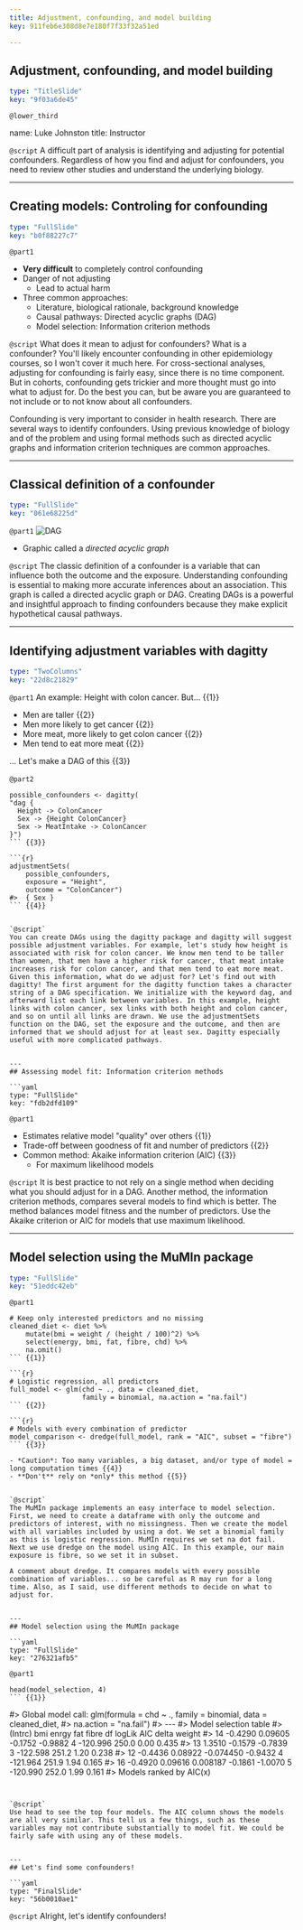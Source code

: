 ```yaml
---
title: Adjustment, confounding, and model building
key: 911feb6e308d8e7e180f7f33f32a51ed

---
```

## Adjustment, confounding, and model building

```yaml
type: "TitleSlide"
key: "9f03a6de45"
```

`@lower_third`

name: Luke Johnston
title: Instructor


`@script`
A difficult part of analysis is identifying and adjusting for potential confounders. Regardless of how you find and adjust for confounders, you need to review other studies and understand the underlying biology.


---
## Creating models: Controling for confounding

```yaml
type: "FullSlide"
key: "b0f88227c7"
```

`@part1`
- **Very difficult** to completely control confounding
- Danger of not adjusting
    - Lead to actual harm
- Three common approaches:
    - Literature, biological rationale, background knowledge
    - Causal pathways: Directed acyclic graphs (DAG)
    - Model selection: Information criterion methods


`@script`
What does it mean to adjust for confounders? What is a confounder? You'll likely encounter confounding in other epidemiology courses, so I won't cover it much here. For cross-sectional analyses, adjusting for confounding is fairly easy, since there is no time component. But in cohorts, confounding gets trickier and more thought must go into what to adjust for. Do the best you can, but be aware you are guaranteed to not include or to not know about all confounders.

Confounding is very important to consider in health research. There are several ways to identify confounders. Using previous knowledge of biology and of the problem and using formal methods such as directed acyclic graphs and information criterion techniques are common approaches.


---
## Classical definition of a confounder

```yaml
type: "FullSlide"
key: "061e68225d"
```

`@part1`
![DAG](https://assets.datacamp.com/production/repositories/2079/datasets/2d3a0b3b5a2f6f084658a87f5d942bc77d9fe28f/ch3-v2-classic-confounder.png)

- Graphic called a *directed acyclic graph*


`@script`
The classic definition of a confounder is a variable that can influence both the outcome and the exposure. Understanding confounding is essential to making more accurate inferences about an association. This graph is called a directed acyclic graph or DAG. Creating DAGs is a powerful and insightful approach to finding confounders because they make explicit hypothetical causal pathways.


---
## Identifying adjustment variables with dagitty

```yaml
type: "TwoColumns"
key: "22d8c21829"
```

`@part1`
An example: Height with colon cancer. But... {{1}}

- Men are taller {{2}}
- Men more likely to get cancer {{2}}
- More meat, more likely to get colon cancer {{2}}
- Men tend to eat more meat {{2}}

... Let's make a DAG of this {{3}}


`@part2`
&nbsp;

```{r}
possible_confounders <- dagitty(
"dag {
  Height -> ColonCancer
  Sex -> {Height ColonCancer}
  Sex -> MeatIntake -> ColonCancer
}") 
``` {{3}}

```{r}
adjustmentSets(
    possible_confounders,
    exposure = "Height",
    outcome = "ColonCancer") 
#>  { Sex }
``` {{4}}


`@script`
You can create DAGs using the dagitty package and dagitty will suggest possible adjustment variables. For example, let's study how height is associated with risk for colon cancer. We know men tend to be taller than women, that men have a higher risk for cancer, that meat intake increases risk for colon cancer, and that men tend to eat more meat. Given this information, what do we adjust for? Let's find out with dagitty! The first argument for the dagitty function takes a character string of a DAG specification. We initialize with the keyword dag, and afterward list each link between variables. In this example, height links with colon cancer, sex links with both height and colon cancer, and so on until all links are drawn. We use the adjustmentSets function on the DAG, set the exposure and the outcome, and then are informed that we should adjust for at least sex. Dagitty especially useful with more complicated pathways.


---
## Assessing model fit: Information criterion methods

```yaml
type: "FullSlide"
key: "fdb2dfd109"
```

`@part1`
- Estimates relative model "quality" over others {{1}}
- Trade-off between goodness of fit and number of predictors {{2}}
- Common method: Akaike information criterion (AIC) {{3}}
    - For maximum likelihood models


`@script`
It is best practice to not rely on a single method when deciding what you should adjust for in a DAG. Another method, the information criterion methods, compares several models to find which is better. The method balances model fitness and the number of predictors. Use the Akaike criterion or AIC for models that use maximum likelihood.


---
## Model selection using the MuMIn package

```yaml
type: "FullSlide"
key: "51eddc42eb"
```

`@part1`
```{r}
# Keep only interested predictors and no missing
cleaned_diet <- diet %>%
    mutate(bmi = weight / (height / 100)^2) %>%
    select(energy, bmi, fat, fibre, chd) %>%
    na.omit() 
``` {{1}}

```{r}
# Logistic regression, all predictors
full_model <- glm(chd ~ ., data = cleaned_diet,
                  family = binomial, na.action = "na.fail") 
``` {{2}}

```{r}
# Models with every combination of predictor
model_comparison <- dredge(full_model, rank = "AIC", subset = "fibre")
``` {{3}}

- *Caution*: Too many variables, a big dataset, and/or type of model = long computation times {{4}}
- **Don't** rely on *only* this method {{5}}


`@script`
The MuMIn package implements an easy interface to model selection. First, we need to create a dataframe with only the outcome and predictors of interest, with no missingness. Then we create the model with all variables included by using a dot. We set a binomial family as this is logistic regression. MuMIn requires we set na dot fail. Next we use dredge on the model using AIC. In this example, our main exposure is fibre, so we set it in subset.

A comment about dredge. It compares models with every possible combination of variables... so be careful as R may run for a long time. Also, as I said, use different methods to decide on what to adjust for.


---
## Model selection using the MuMIn package

```yaml
type: "FullSlide"
key: "276321afb5"
```

`@part1`
```{r}
head(model_selection, 4)
``` {{1}}

```
#> Global model call: glm(formula = chd ~ ., family = binomial, data = cleaned_diet, 
#>     na.action = "na.fail")
#> ---
#> Model selection table 
#>    (Intrc)     bmi     enrgy     fat   fibre df   logLik   AIC delta weight
#> 14 -0.4290 0.09605           -0.1752 -0.9882  4 -120.996 250.0  0.00  0.435
#> 13  1.3510                   -0.1579 -0.7839  3 -122.598 251.2  1.20  0.238
#> 12 -0.4436 0.08922 -0.074450         -0.9432  4 -121.964 251.9  1.94  0.165
#> 16 -0.4920 0.09616  0.008187 -0.1861 -1.0070  5 -120.990 252.0  1.99  0.161
#> Models ranked by AIC(x) 
``` {{2}}


`@script`
Use head to see the top four models. The AIC column shows the models are all very similar. This tell us a few things, such as these variables may not contribute substantially to model fit. We could be fairly safe with using any of these models.


---
## Let's find some confounders!

```yaml
type: "FinalSlide"
key: "56b0010ae1"
```

`@script`
Alright, let's identify confounders!


